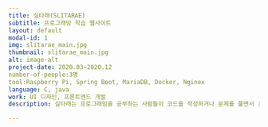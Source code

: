 ```yaml
---
title: 실타래(SLITARAE)
subtitle: 프로그래밍 학습 웹사이트
layout: default
modal-id: 1
img: slitarae_main.jpg
thumbnail: slitarae_main.jpg
alt: image-alt
project-date: 2020.03~2020.12
number-of-people:3명
tool:Raspberry Pi, Spring Boot, MariaDB, Docker, Nginex
language: C, java
work: UI 디자인, 프론트앤드 개발
description: 실타래는 프로그래밍을 공부하는 사람들이 코드를 작성하거나 문제를 풀면서 프로그래밍을 학습하고 익힐 수 있도록 돕는 웹사이트입니다. 실타래는 많은 문제들과 함께 에디터를 제공하여 별도의 IDE를 설치하지 않고 웹사이트 안에서 문제를 받아 해결할 수 있도록 되어있습니다. 난이도, 출처별로 나누어진 문제를 통해 자신의 실력을 파악할 수 있으며, 자신이 준비하는 코딩테스트의 기출 문제를 풀 수 있습니다. 

---
```

